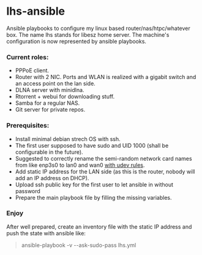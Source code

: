 # lhs-ansible
Ansible playbooks to configure my linux based router/nas/htpc/whatever box. The name lhs stands for libesz home server.
The machine's configuration is now represented by ansible playbooks.
### Current roles:
- PPPoE client.
- Router with 2 NIC. Ports and WLAN is realized with a gigabit switch and an access point on the lan side.
- DLNA server with minidlna.
- Rtorrent + webui for downloading stuff.
- Samba for a regular NAS.
- Git server for private repos.

### Prerequisites:
- Install minimal debian strech OS with ssh.
- The first user supposed to have sudo and UID 1000 (shall be configurable in the future).
- Suggested to correctly rename the semi-random network card names from like enp3s0 to lan0 and wan0 [with udev rules](http://www.cyberciti.biz/faq/howto-linux-rename-ethernet-devices-named-using-udev/).
- Add static IP address for the LAN side (as this is the router, nobody will add an IP address on DHCP).
- Upload ssh public key for the first user to let ansible in without password
- Prepare the main playbook file by filling the missing variables.

### Enjoy
After well prepared, create an inventory file with the static IP address and push the state with ansible like:
> ansible-playbook -v --ask-sudo-pass lhs.yml
